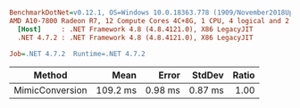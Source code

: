 ``` ini

BenchmarkDotNet=v0.12.1, OS=Windows 10.0.18363.778 (1909/November2018Update/19H2)
AMD A10-7800 Radeon R7, 12 Compute Cores 4C+8G, 1 CPU, 4 logical and 2 physical cores
  [Host]     : .NET Framework 4.8 (4.8.4121.0), X86 LegacyJIT
  .NET 4.7.2 : .NET Framework 4.8 (4.8.4121.0), X86 LegacyJIT

Job=.NET 4.7.2  Runtime=.NET 4.7.2  

```
|          Method |     Mean |   Error |  StdDev | Ratio |
|---------------- |---------:|--------:|--------:|------:|
| MimicConversion | 109.2 ms | 0.98 ms | 0.87 ms |  1.00 |
